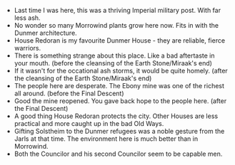 - Last time I was here, this was a thriving Imperial military post. With far less ash.
- No wonder so many Morrowind plants grow here now. Fits in with the Dunmer architecture.
- House Redoran is my favourite Dunmer House - they are reliable, fierce warriors.
- There is something strange about this place. Like a bad aftertaste in your mouth.  (before the cleansing of the Earth Stone/Miraak's end)
- If it wasn't for the occational ash storms, it would be quite homely.  (after the cleansing of the Earth Stone/Miraak's end)
- The people here are desperate. The Ebony mine was one of the richest all around.  (before the Final Descent)
- Good the mine reopened. You gave back hope to the people here. (after the Final Descent)
- A good thing House Redoran protects the city. Other Houses are less practical and more caught up in the bad Old Ways.
- Gifting Solstheim to the Dunmer refugees was a noble gesture from the Jarls at that time. The environment here is much better than in Morrowind.
- Both the Councilor and his second Councilor seem to be capable men.

